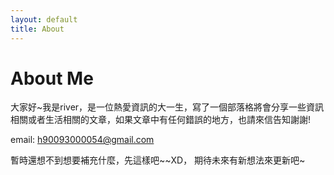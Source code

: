 ```yaml
---
layout: default
title: About
---
```

# About Me

大家好~我是river，是一位熱愛資訊的大一生，寫了一個部落格將會分享一些資訊相關或者生活相關的文章，如果文章中有任何錯誤的地方，也請來信告知謝謝!

email: h90093000054@gmail.com

暫時還想不到想要補充什麼，先這樣吧~~XD，
期待未來有新想法來更新吧~
